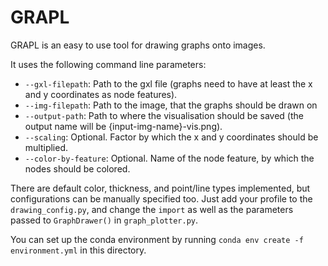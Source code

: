 # GRAPL
GRAPL is an easy to use tool for drawing graphs onto images.

It uses the following command line parameters:

- `--gxl-filepath`: Path to the gxl file (graphs need to have at least the x and y coordinates as node features).
- `--img-filepath`: Path to the image, that the graphs should be drawn on
- `--output-path`: Path to where the visualisation should be saved (the output name will be {input-img-name}-vis.png).
- `--scaling`: Optional. Factor by which the x and y coordinates should be multiplied.
- `--color-by-feature`: Optional. Name of the node feature, by which the nodes should be colored.

There are default color, thickness, and point/line types implemented, but configurations can be manually
specified too. Just add your profile to the `drawing_config.py`, and change the `import`
as well as the parameters passed to `GraphDrawer()` in `graph_plotter.py`.

You can set up the conda environment by running `conda env create -f environment.yml` in this directory.